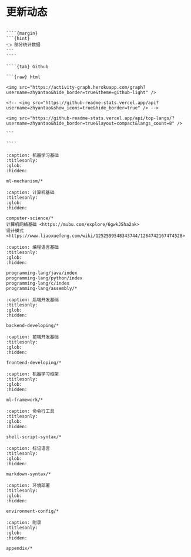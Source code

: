 # 更新动态

``````{tabs}

````{margin}
```{hint}
👈 部分统计数据
```
````

````{tab} Github

```{raw} html

<img src="https://activity-graph.herokuapp.com/graph?username=zhyantao&hide_border=true&theme=github-light" />

<!-- <img src="https://github-readme-stats.vercel.app/api?username=zhyantao&show_icons=true&hide_border=true" /> -->

<img src="https://github-readme-stats.vercel.app/api/top-langs/?username=zhyantao&hide_border=true&layout=compact&langs_count=8" />

```

````

``````

```{toctree}
:caption: 机器学习基础
:titlesonly:
:glob:
:hidden:

ml-mechanism/*
```

```{toctree}
:caption: 计算机基础
:titlesonly:
:glob:
:hidden:

computer-science/*
计算机网络基础 <https://mubu.com/explore/6gwkJSha2ak>
设计模式 <https://www.liaoxuefeng.com/wiki/1252599548343744/1264742167474528>
```

```{toctree}
:caption: 编程语言基础
:titlesonly:
:glob:
:hidden:

programming-lang/java/index
programming-lang/python/index
programming-lang/c/index
programming-lang/assembly/*
```

```{toctree}
:caption: 后端开发基础
:titlesonly:
:glob:
:hidden:

backend-developing/*
```

```{toctree}
:caption: 前端开发基础
:titlesonly:
:glob:
:hidden:

frontend-developing/*
```

```{toctree}
:caption: 机器学习框架
:titlesonly:
:glob:
:hidden:

ml-framework/*
```

```{toctree}
:caption: 命令行工具
:titlesonly:
:glob:
:hidden:

shell-script-syntax/*
```

```{toctree}
:caption: 标记语言
:titlesonly:
:glob:
:hidden:

markdown-syntax/*
```

```{toctree}
:caption: 环境部署
:titlesonly:
:glob:
:hidden:

environment-config/*
```

```{toctree}
:caption: 附录
:titlesonly:
:glob:
:hidden:

appendix/*
```
